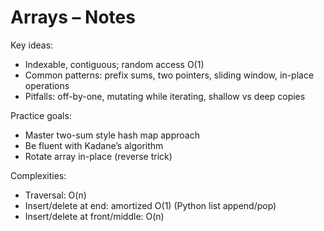 # Arrays – Notes

Key ideas:
- Indexable, contiguous; random access O(1)
- Common patterns: prefix sums, two pointers, sliding window, in-place operations
- Pitfalls: off-by-one, mutating while iterating, shallow vs deep copies

Practice goals:
- Master two-sum style hash map approach
- Be fluent with Kadane’s algorithm
- Rotate array in-place (reverse trick)

Complexities:
- Traversal: O(n)
- Insert/delete at end: amortized O(1) (Python list append/pop)
- Insert/delete at front/middle: O(n)
